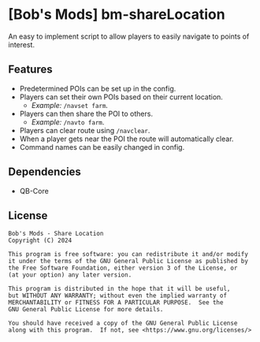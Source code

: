 # [Bob's Mods] bm-shareLocation

An easy to implement script to allow players to easily navigate to points of interest.

## Features

- Predetermined POIs can be set up in the config.
- Players can set their own POIs based on their current location.
  - *Example:* `/navset farm`.
- Players can then share the POI to others.
  - *Example:* `/navto farm`.
- Players can clear route using `/navclear`.
- When a player gets near the POI the route will automatically clear.
- Command names can be easily changed in config.

## Dependencies

- QB-Core

## License

    Bob's Mods - Share Location
    Copyright (C) 2024

    This program is free software: you can redistribute it and/or modify
    it under the terms of the GNU General Public License as published by
    the Free Software Foundation, either version 3 of the License, or
    (at your option) any later version.

    This program is distributed in the hope that it will be useful,
    but WITHOUT ANY WARRANTY; without even the implied warranty of
    MERCHANTABILITY or FITNESS FOR A PARTICULAR PURPOSE.  See the
    GNU General Public License for more details.

    You should have received a copy of the GNU General Public License
    along with this program.  If not, see <https://www.gnu.org/licenses/>
